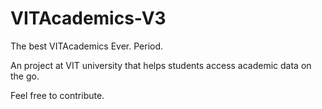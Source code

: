 VITAcademics-V3
===============

The best VITAcademics Ever. Period.

An project at VIT university that helps students access academic data on the go.

Feel free to contribute. 
